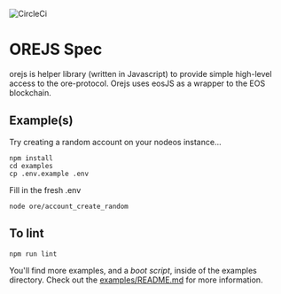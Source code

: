 ![CircleCi](https://circleci.com/gh/API-market/orejs.svg?style=shield&circle-token=:circle-token)

# OREJS Spec

orejs is helper library (written in Javascript) to provide simple high-level access to the ore-protocol. Orejs uses eosJS as a wrapper to the EOS blockchain.

## Example(s)

Try creating a random account on your nodeos instance...

```
npm install
cd examples
cp .env.example .env
```

Fill in the fresh .env

```
node ore/account_create_random
```

## To lint

```
npm run lint
```

You'll find more examples, and a *boot script*, inside of the examples directory. Check out the [examples/README.md](https://github.com/API-market/orejs/tree/master/examples/README.md) for more information.
